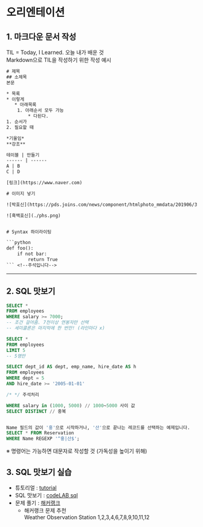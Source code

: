 # 오리엔테이션
## 1. 마크다운 문서 작성
TIL = Today, I Learned. 오늘 내가 배운 것<br>
Markdown으로 TIL을 작성하기 위한 작성 예시
```txt
# 제목
## 소제목
본문

* 목록
* 이렇게
   * 아래목록
    1. 아래순서 모두 가능
        * 다된다.
1. 순서가
2. 필요할 때

*기울임*
**강조**

테이블 | 만들기
------ | ------
A | B
C | D

[링크](https://www.naver.com)

# 이미지 넣기

![박효신](https://pds.joins.com/news/component/htmlphoto_mmdata/201906/30/htm_20190630101111009102.jpg )

![흑백효신](./phs.png)


# Syntax 하이라이팅

```python
def foo():
    if not bar:
        return True 
``` <!--주석입니다-->
```
<hr>

## 2. SQL 맛보기

```SQL
SELECT * 
FROM employees
WHERE salary >= 7000; 
-- 조건 걸어줌. 7천이상 연봉자만 선택
-- 세미콜론은 마지막에 한 번만! (라인마다 x)

SELECT * 
FROM employees
LIMIT 5 
-- 5명만

SELECT dept_id AS dept, emp_name, hire_date AS h
FROM employees
WHERE dept = 5
AND hire_date >= '2005-01-01'

/* */ 주석처리

WHERE salary in (1000, 5000) // 1000~5000 사이 값
SELECT DISTINCT // 중복


Name 필드의 값이 '홍'으로 시작하거나, '산'으로 끝나는 레코드를 선택하는 예제입니다.
SELECT * FROM Reservation
WHERE Name REGEXP '^홍|산$';

```


※ 명령어는 가능하면 대문자로 작성할 것 (가독성을 높이기 위해)

## 3. SQL 맛보기 실습

* 튜토리얼 : [tutorial](https://www.tutorialrepublic.com/codelab.php?topic=sql&file=select-all)
* SQL 맛보기 : [codeLAB sql](https://colab.research.google.com/notebooks/welcome.ipynb#scrollTo=gJr_9dXGpJ05)
* 문제 풀기 : [해커랭크](https://www.hackerrank.com/domains/sql?filters%5Bstatus%5D%5B%5D=unsolved&badge_type=sql)
   * 해커랭크 문제 추천 <br> Weather Observation Station 1,2,3,4,6,7,8,9,10,11,12
